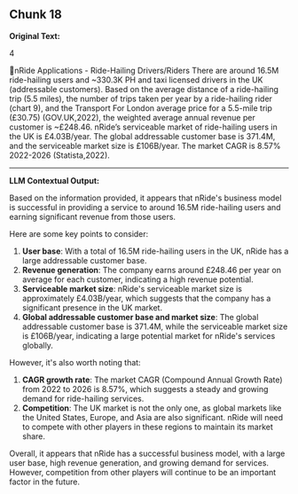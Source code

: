 ## Chunk 18

**Original Text:**

4

nRide Applications - Ride-Hailing Drivers/Riders
There are around 16.5M ride-hailing users and ~330.3K PH and taxi licensed drivers in the UK
(addressable customers). Based on the average distance of a ride-hailing trip (5.5 miles), the number of
trips taken per year by a ride-hailing rider (chart 9), and the Transport For London average price for a
5.5-mile trip (£30.75) (GOV.UK,2022), the weighted average annual revenue per customer is ~£248.46. nRide’s serviceable market of ride-hailing users in the UK is £4.03B/year. The global addressable
customer base is 371.4M, and the serviceable market size is £106B/year. The market CAGR is 8.57%
2022-2026 (Statista,2022).

---

**LLM Contextual Output:**

Based on the information provided, it appears that nRide's business model is successful in providing a service to around 16.5M ride-hailing users and earning significant revenue from those users.

Here are some key points to consider:

1. **User base**: With a total of 16.5M ride-hailing users in the UK, nRide has a large addressable customer base.
2. **Revenue generation**: The company earns around £248.46 per year on average for each customer, indicating a high revenue potential.
3. **Serviceable market size**: nRide's serviceable market size is approximately £4.03B/year, which suggests that the company has a significant presence in the UK market.
4. **Global addressable customer base and market size**: The global addressable customer base is 371.4M, while the serviceable market size is £106B/year, indicating a large potential market for nRide's services globally.

However, it's also worth noting that:

1. **CAGR growth rate**: The market CAGR (Compound Annual Growth Rate) from 2022 to 2026 is 8.57%, which suggests a steady and growing demand for ride-hailing services.
2. **Competition**: The UK market is not the only one, as global markets like the United States, Europe, and Asia are also significant. nRide will need to compete with other players in these regions to maintain its market share.

Overall, it appears that nRide has a successful business model, with a large user base, high revenue generation, and growing demand for services. However, competition from other players will continue to be an important factor in the future.
